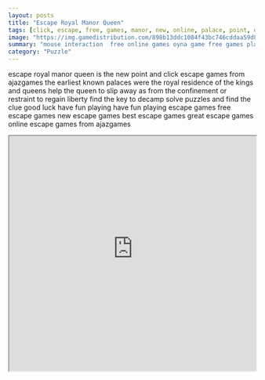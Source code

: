 ```yaml
---
layout: posts
title: "Escape Royal Manor Queen"
tags: [click, escape, free, games, manor, new, online, palace, point, queen, royal, ajaz, games, free, online, games, oyna, game, free, games, play, play, games]
image: "https://img.gamedistribution.com/898b13ddc1084f43bc746cddaa59d8b6.jpg"
summary: "mouse interaction  free online games oyna game free games play play games"
category: "Puzzle"
---
```


escape royal manor queen is the new point and click escape games from ajazgames the earliest known palaces were the royal residence of the kings and queens help the queen to slip away as from the confinement or restraint to regain liberty find the key to decamp solve puzzles and find the clue good luck have fun playing have fun playing escape games free escape games new escape games best escape games great escape games online escape games from ajazgames

<iframe width="100%" height="480px;" src="https://flash.gamedistribution.com?game=898b13ddc1084f43bc746cddaa59d8b6"></iframe>